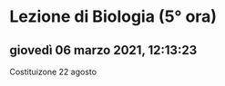 # Lezione di Biologia (5° ora)

## giovedì 06 marzo 2021, 12:13:23

Costituizone 22 agosto 
<!--stackedit_data:
eyJoaXN0b3J5IjpbLTIxMTAwOTU0NTVdfQ==
-->